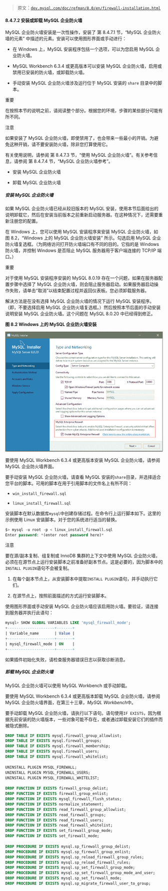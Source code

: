 > 原文：[`dev.mysql.com/doc/refman/8.0/en/firewall-installation.html`](https://dev.mysql.com/doc/refman/8.0/en/firewall-installation.html)

#### 8.4.7.2 安装或卸载 MySQL 企业防火墙

MySQL 企业防火墙安装是一次性操作，安装了 第 8.4.7.1 节，“MySQL 企业防火墙的元素” 中描述的元素。安装可以使用图形界面或手动进行：

+   在 Windows 上，MySQL 安装程序包括一个选项，可以为您启用 MySQL 企业防火墙。

+   MySQL Workbench 6.3.4 或更高版本可以安装 MySQL 企业防火墙，启用或禁用已安装的防火墙，或卸载防火墙。

+   手动安装 MySQL 企业防火墙涉及运行位于 MySQL 安装的 `share` 目录中的脚本。

重要

在按照本节的说明之前，请阅读整个部分。根据您的环境，步骤的某些部分可能有所不同。

注意

如果安装了 MySQL 企业防火墙，即使禁用了，也会带来一些最小的开销。为避免这种开销，请不要安装防火墙，除非您打算使用它。

有关使用说明，请参阅 第 8.4.7.3 节，“使用 MySQL 企业防火墙”。有关参考信息，请参阅 第 8.4.7.4 节，“MySQL 企业防火墙参考”。

+   安装 MySQL 企业防火墙

+   卸载 MySQL 企业防火墙

##### 安装 MySQL 企业防火墙

如果 MySQL 企业防火墙已经从较旧版本的 MySQL 安装，使用本节后面给出的说明卸载它，然后在安装当前版本之前重新启动服务器。在这种情况下，还需要重新注册您的配置。

在 Windows 上，您可以使用 MySQL 安装程序来安装 MySQL 企业防火墙，如 图 8.2，“Windows 上的 MySQL 企业防火墙安装” 所示。勾选启用 MySQL 企业防火墙复选框。（为网络访问打开防火墙端口有不同的目的。它指的是 Windows 防火墙，并控制 Windows 是否阻止 MySQL 服务器用于客户端连接的 TCP/IP 端口。）

重要

对于使用 MySQL 安装程序安装的 MySQL 8.0.19 存在一个问题，如果在服务器配置步骤中选择了 MySQL 企业防火墙，则会阻止服务器启动。如果服务器启动操作失败，请单击“取消”以结束配置过程并返回仪表板。您必须卸载服务器。

解决方法是在没有选择 MySQL 企业防火墙的情况下运行 MySQL 安装程序。（即，不要选择启用 MySQL 企业防火墙复选框。）然后按照本节后面的手动安装说明安装 MySQL 企业防火墙。这个问题在 MySQL 8.0.20 中已经得到修正。

**图 8.2 Windows 上的 MySQL 企业防火墙安装**

![内容在周围的文本中描述。](img/e85ad3bd97cc42bb3e83361e71ec15f5.png)

要使用 MySQL Workbench 6.3.4 或更高版本安装 MySQL 企业防火墙，请参阅 MySQL 企业防火墙界面。

要手动安装 MySQL 企业防火墙，请查看 MySQL 安装的`share`目录，并选择适合您平台的脚本。可用的脚本在用于引用脚本的文件名上有所不同：

+   `win_install_firewall.sql`

+   `linux_install_firewall.sql`

安装脚本在默认数据库`mysql`中创建存储过程。在命令行上运行脚本如下。这里的示例使用 Linux 安装脚本。对于您的系统进行适当的替换。

```sql
$> mysql -u root -p < linux_install_firewall.sql
Enter password: *(enter root password here)*
```

注意

要在源/副本复制、组复制或 InnoDB 集群的上下文中使用 MySQL 企业防火墙，必须在在源节点上运行安装脚本之前准备好副本节点。这是必要的，因为脚本中的`INSTALL PLUGIN`语句不会被复制。

1.  在每个副本节点上，从安装脚本中提取`INSTALL PLUGIN`语句，并手动执行它们。

1.  在源节点上，按照前面描述的方式运行安装脚本。

使用图形界面或手动安装 MySQL 企业防火墙应该启用防火墙。要验证，请连接到服务器并执行此语句：

```sql
mysql> SHOW GLOBAL VARIABLES LIKE 'mysql_firewall_mode';
+---------------------+-------+
| Variable_name       | Value |
+---------------------+-------+
| mysql_firewall_mode | ON    |
+---------------------+-------+
```

如果插件初始化失败，请检查服务器错误日志以获取诊断消息。

##### 卸载 MySQL 企业防火墙

MySQL 企业防火墙可以使用 MySQL Workbench 或手动卸载。

要使用 MySQL Workbench 6.3.4 或更高版本卸载 MySQL 企业防火墙，请参阅 MySQL 企业防火墙界面，在第三十三章，*MySQL Workbench*中。

要手动卸载 MySQL 企业防火墙，请执行以下语句。语句使用`IF EXISTS`，因为根据先前安装的防火墙版本，一些对象可能不存在，或者通过卸载安装它们的插件而被隐式删除。

```sql
DROP TABLE IF EXISTS mysql.firewall_group_allowlist;
DROP TABLE IF EXISTS mysql.firewall_groups;
DROP TABLE IF EXISTS mysql.firewall_membership;
DROP TABLE IF EXISTS mysql.firewall_users;
DROP TABLE IF EXISTS mysql.firewall_whitelist;

UNINSTALL PLUGIN MYSQL_FIREWALL;
UNINSTALL PLUGIN MYSQL_FIREWALL_USERS;
UNINSTALL PLUGIN MYSQL_FIREWALL_WHITELIST;

DROP FUNCTION IF EXISTS firewall_group_delist;
DROP FUNCTION IF EXISTS firewall_group_enlist;
DROP FUNCTION IF EXISTS mysql_firewall_flush_status;
DROP FUNCTION IF EXISTS normalize_statement;
DROP FUNCTION IF EXISTS read_firewall_group_allowlist;
DROP FUNCTION IF EXISTS read_firewall_groups;
DROP FUNCTION IF EXISTS read_firewall_users;
DROP FUNCTION IF EXISTS read_firewall_whitelist;
DROP FUNCTION IF EXISTS set_firewall_group_mode;
DROP FUNCTION IF EXISTS set_firewall_mode;

DROP PROCEDURE IF EXISTS mysql.sp_firewall_group_delist;
DROP PROCEDURE IF EXISTS mysql.sp_firewall_group_enlist;
DROP PROCEDURE IF EXISTS mysql.sp_reload_firewall_group_rules;
DROP PROCEDURE IF EXISTS mysql.sp_reload_firewall_rules;
DROP PROCEDURE IF EXISTS mysql.sp_set_firewall_group_mode;
DROP PROCEDURE IF EXISTS mysql.sp_set_firewall_group_mode_and_user;
DROP PROCEDURE IF EXISTS mysql.sp_set_firewall_mode;
DROP PROCEDURE IF EXISTS mysql.sp_migrate_firewall_user_to_group;
```
